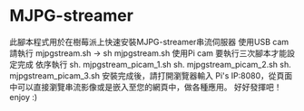 # MJPG-streamer
此腳本程式用於在樹莓派上快速安裝MJPG-streamer串流伺服器
使用USB cam 請執行 mjpgstream.sh -> sh mjpgstream.sh
使用Pi cam 要執行三次腳本才能設定完成 依序執行 
sh. mjpgstream_picam_1.sh
sh. mjpgstream_picam_2.sh
sh. mjpgstream_picam_3.sh
安裝完成後，請打開瀏覽器輸入 Pi's IP:8080，從頁面中可以直接瀏覽串流影像或是嵌入至您的網頁中，做各種應用。
好好發揮吧！  enjoy :)